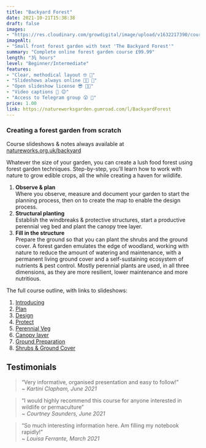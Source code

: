 ```yaml
---
title: "Backyard Forest"
date: 2021-10-21T15:38:38
draft: false
images: 
- "https://res.cloudinary.com/growdigital/image/upload/v1632217390/course/Backyard_banner.jpg"
imageAlt: 
- "Small front forest garden with text 'The Backyard Forest'"
summary: "Complete online forest garden course £99.99"
length: "3¾ hours"
level: "Beginner/Intermediate"
features: 
- "Clear, methodical layout 🤓 📐"
- "Slideshows always online 🙏🏾 💚"
- "Open slideshow license 😎 👍🏾"
- "Video captions 🐝 😊"
- "Access to Telegram group 😲 🎉"
price: 1.00
link: https://natureworksgarden.gumroad.com/l/BackyardForest
---
```


### Creating a forest garden from scratch

Course slideshows & notes always available at [natureworks.org.uk/backyard](/backyard/)

Whatever the size of your garden, you can create a lush food forest using forest garden techniques. Step-by-step, you’ll learn how to work with nature to grow edible crops, all the while creating a haven for wildlife.

1. **Observe & plan**<br>Where you observe, measure and document your garden to start the planning process, then on to create the map to enable the design process.
2. **Structural planting**<br>Establish the windbreaks & protective structures, start a productive perennial veg bed and plant the canopy tree layer.
3. **Fill in the structure**<br>Prepare the ground so that you can plant the shrubs and the ground cover.
A forest garden emulates the edge of woodland, working with nature to reduce the amount of watering and maintenance, with a permanent living ground cover and a self-sustaining ecosystem of nutrients & pest control. Mostly perennial plants are used, in all three dimensions, as they are more resilient, lower maintenance and more nutritious.

The full course outline, with links to slideshows:

1. [Introducing](/backyard/intro)
2. [Plan](/backyard/plan)
3. [Design](/backyard/design)
4. [Protect](/backyard/protect)
5. [Perennial Veg](/backyard/veg)
6. [Canopy layer](/backyard/canopy)
7. [Ground Preparation](/backyard/prep)
8. [Shrubs & Ground Cover](/backyard/shrubs)

## Testimonials 

> “Very informative, organised presentation and easy to follow!”<br>~ _Kartini Clapham, June 2021_

> “I would highly recommend this course for anyone interested in wildlife or permaculture”<br>~ _Courtney Saunders, June 2021_

> “So much interesting information here. Am filling my notebook rapidly!”<br>~ _Louisa Ferrante, March 2021_

